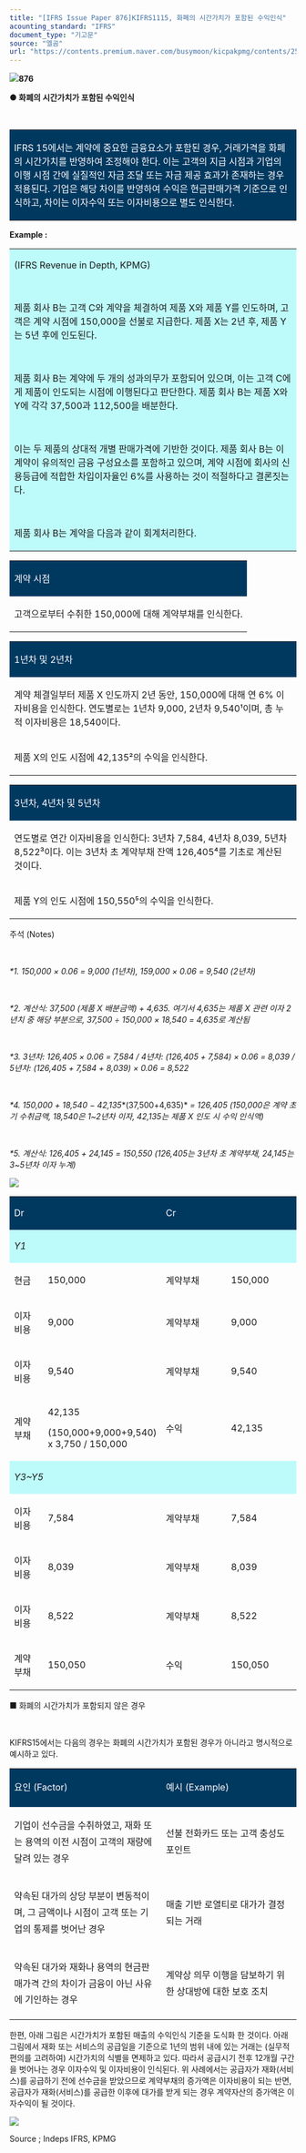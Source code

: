 ```yaml
---
title: "[IFRS Issue Paper 876]KIFRS1115, 화폐의 시간가치가 포함된 수익인식"
acounting_standard: "IFRS"
document_type: "기고문"
source: "엘곰"
url: "https://contents.premium.naver.com/busymoon/kicpakpmg/contents/250624134345853hc"
---
```

![](https://n2.news.naver.com/l.gif?type=content)**876**

**● 화폐의 시간가치가 포함된 수익인식**

**​**

<table style=""><tbody><tr><td colspan="3" rowspan="1" style="width: 100.0%; height: 129.0px;  background-color: #003960;"><div><p style=""><span style="color:#ffffff;">IFRS 15에서는 계약에 중요한 금융요소가 포함된 경우, 거래가격을 화폐의 시간가치를 반영하여 조정해야 한다. 이는 고객의 지급 시점과 기업의 이행 시점 간에 실질적인 자금 조달 또는 자금 제공 효과가 존재하는 경우 적용된다. 기업은 해당 차이를 반영하여 수익은 현금판매가격 기준으로 인식하고, 차이는 이자수익 또는 이자비용으로 별도 인식한다.</span></p></div></td></tr></tbody></table>

**Example :**

<table style=""><tbody><tr><td colspan="3" rowspan="1" style="width: 100.0%; height: 129.0px;  background-color: #bdfbfa;"><div><p style=""><span style="">(IFRS Revenue in Depth, KPMG)</span></p></div><div><p style=""><span style="">​</span></p></div><div><p style=""><span style="">제품 회사 B는 고객 C와 계약을 체결하여 제품 X와 제품 Y를 인도하며, 고객은 계약 시점에 150,000을 선불로 지급한다. 제품 X는 2년 후, 제품 Y는 5년 후에 인도된다.</span></p></div><div><p style=""><span style="">​</span></p></div><div><p style=""><span style="">제품 회사 B는 계약에 두 개의 성과의무가 포함되어 있으며, 이는 고객 C에게 제품이 인도되는 시점에 이행된다고 판단한다. 제품 회사 B는 제품 X와 Y에 각각 37,500과 112,500을 배분한다.</span></p></div><div><p style=""><span style="">​</span></p></div><div><p style=""><span style="">이는 두 제품의 상대적 개별 판매가격에 기반한 것이다. 제품 회사 B는 이 계약이 유의적인 금융 구성요소를 포함하고 있으며, 계약 시점에 회사의 신용등급에 적합한 차입이자율인 6%를 사용하는 것이 적절하다고 결론짓는다.</span></p></div><div><p style=""><span style="">​</span></p></div><div><p style=""><span style="">제품 회사 B는 계약을 다음과 같이 회계처리한다.</span></p></div></td></tr></tbody></table>

<table style=""><tbody><tr><td colspan="1" rowspan="1" style="width: 100.0%; height: 40.0px;  background-color: #003960;"><div><p style=""><span style="color:#ffffff;">계약 시점</span></p></div></td></tr><tr><td colspan="1" rowspan="1" style="width: 100.0%; height: 40.0px;  "><div><p style=""><span style="">고객으로부터 수취한 150,000에 대해 계약부채를 인식한다.</span></p></div></td></tr></tbody></table>

<table style=""><tbody><tr><td colspan="1" rowspan="1" style="width: 100.0%; height: 40.0px;  background-color: #003960;"><div><p style=""><span style="color:#ffffff;">1년차 및 2년차</span></p></div></td></tr><tr><td colspan="1" rowspan="1" style="width: 100.0%; height: 40.0px;  "><div><p style=""><span style="">계약 체결일부터 제품 X 인도까지 2년 동안, 150,000에 대해 연 6% 이자비용을 인식한다. 연도별로는 1년차 9,000, 2년차 9,540¹이며, 총 누적 이자비용은 18,540이다.</span></p></div></td></tr><tr><td colspan="1" rowspan="1" style="width: 100.0%; height: 40.0px;  "><div><p style=""><span style="">제품 X의 인도 시점에 42,135²의 수익을 인식한다.</span></p></div></td></tr></tbody></table>

<table style=""><tbody><tr><td colspan="1" rowspan="1" style="width: 100.0%; height: 40.0px;  background-color: #003960;"><div><p style=""><span style="color:#ffffff;">3년차, 4년차 및 5년차</span></p></div></td></tr><tr><td colspan="1" rowspan="1" style="width: 100.0%; height: 40.0px;  "><div><p style=""><span style="">연도별로 연간 이자비용을 인식한다: 3년차 7,584, 4년차 8,039, 5년차 8,522³이다. 이는 3년차 초 계약부채 잔액 126,405⁴를 기초로 계산된 것이다.</span></p></div></td></tr><tr><td colspan="1" rowspan="1" style="width: 100.0%; height: 40.0px;  "><div><p style=""><span style="">제품 Y의 인도 시점에 150,550⁵의 수익을 인식한다.</span></p></div></td></tr></tbody></table>

주석 (Notes)

​

*\*1. 150,000 × 0.06 = 9,000 (1년차), 159,000 × 0.06 = 9,540 (2년차)*

*​*

*\*2. 계산식: 37,500 (제품 X 배분금액) + 4,635. 여기서 4,635는 제품 X 관련 이자 2년치 중 해당 부분으로, 37,500 ÷ 150,000 × 18,540 = 4,635로 계산됨*

*​*

*\*3. 3년차: 126,405 × 0.06 = 7,584 / 4년차: (126,405 + 7,584) × 0.06 = 8,039 / 5년차: (126,405 + 7,584 + 8,039) × 0.06 = 8,522*

*​*

*\*4. 150,000 + 18,540 − 42,135**(37,500+4,635)* *= 126,405 (150,000은 계약 초기 수취금액, 18,540은 1~2년차 이자, 42,135는 제품 X 인도 시 수익 인식액)*

*​*

*\*5. 계산식: 126,405 + 24,145 = 150,550 (126,405는 3년차 초 계약부채, 24,145는 3~5년차 이자 누계)*

![](https://scs-phinf.pstatic.net/MjAyNTA2MjRfMjIx/MDAxNzUwNzM3MzUwNTk1.PhHk9KEwkNBmrg7CLE4BMFxWjEAZ0KyVW-RZk0p28H0g.TwT20EpPiDc-LGdPmWu-AJUTMyxm16m4snphu1xC-B0g.PNG/image.png?type=w800)

<table style=""><tbody><tr><td colspan="2" rowspan="1" style="width: 51.47%; height: 43.0px;  background-color: #003960;"><div><p style=""><span style="color:#ffffff;">Dr</span></p></div></td><td colspan="2" rowspan="1" style="width: 48.53%; height: 43.0px;  background-color: #003960;"><div><p style=""><span style="color:#ffffff;">Cr</span></p></div></td></tr><tr><td colspan="4" rowspan="1" style="width: 100.0%; height: 21.5px;  background-color: #bdfbfa;"><div><p style=""><span style=""><i>Y1</i></span></p></div></td></tr><tr><td colspan="1" rowspan="1" style="width: 12.06%; height: 21.5px;  "><div><p style=""><span style="">현금</span></p></div></td><td colspan="1" rowspan="1" style="width: 39.41%; height: 21.5px;  "><div><p style=""><span style="">150,000</span></p></div></td><td colspan="1" rowspan="1" style="width: 23.68%; height: 21.5px;  "><div><p style=""><span style="">계약부채</span></p></div></td><td colspan="1" rowspan="1" style="width: 24.85%; height: 21.5px;  "><div><p style=""><span style="">150,000</span></p></div></td></tr><tr><td colspan="1" rowspan="1" style="width: 12.06%; height: 21.5px;  "><div><p style=""><span style="">이자비용</span></p></div></td><td colspan="1" rowspan="1" style="width: 39.41%; height: 21.5px;  "><div><p style=""><span style="">9,000</span></p></div></td><td colspan="1" rowspan="1" style="width: 23.68%; height: 21.5px;  "><div><p style=""><span style="">계약부채</span></p></div></td><td colspan="1" rowspan="1" style="width: 24.85%; height: 21.5px;  "><div><p style=""><span style="">9,000</span></p></div></td></tr><tr><td colspan="1" rowspan="1" style="width: 12.06%; height: 10.75px;  "><div><p style=""><span style="">이자비용</span></p></div></td><td colspan="1" rowspan="1" style="width: 39.41%; height: 10.75px;  "><div><p style=""><span style="">9,540</span></p></div></td><td colspan="1" rowspan="1" style="width: 23.68%; height: 10.75px;  "><div><p style=""><span style="">계약부채</span></p></div></td><td colspan="1" rowspan="1" style="width: 24.85%; height: 10.75px;  "><div><p style=""><span style="">9,540</span></p></div></td></tr><tr><td colspan="1" rowspan="1" style="width: 12.06%; height: 2.69px;  "><div><p style=""><span style="">계약부채</span></p></div></td><td colspan="1" rowspan="1" style="width: 39.41%; height: 2.69px;  "><div><p style=""><span style="">42,135</span></p></div><div><p style=""><span style="">(150,000+9,000+9,540) x 3,750 / 150,000</span></p></div></td><td colspan="1" rowspan="1" style="width: 23.68%; height: 2.69px;  "><div><p style=""><span style="">수익</span></p></div></td><td colspan="1" rowspan="1" style="width: 24.85%; height: 2.69px;  "><div><p style=""><span style="">42,135</span></p></div></td></tr><tr><td colspan="4" rowspan="1" style="width: 100.0%; height: 2.69px;  background-color: #bdfbfa;"><div><p style=""><span style=""><i>Y3~Y5</i></span></p></div></td></tr><tr><td colspan="1" rowspan="1" style="width: 12.06%; height: 2.69px;  "><div><p style=""><span style="">이자비용</span></p></div></td><td colspan="1" rowspan="1" style="width: 39.41%; height: 2.69px;  "><div><p style=""><span style="">7,584</span></p></div></td><td colspan="1" rowspan="1" style="width: 23.68%; height: 2.69px;  "><div><p style=""><span style="">계약부채</span></p></div></td><td colspan="1" rowspan="1" style="width: 24.85%; height: 2.69px;  "><div><p style=""><span style="">7,584</span></p></div></td></tr><tr><td colspan="1" rowspan="1" style="width: 12.06%; height: 1.34px;  "><div><p style=""><span style="">이자비용</span></p></div></td><td colspan="1" rowspan="1" style="width: 39.41%; height: 1.34px;  "><div><p style=""><span style="">8,039</span></p></div></td><td colspan="1" rowspan="1" style="width: 23.68%; height: 1.34px;  "><div><p style=""><span style="">계약부채</span></p></div></td><td colspan="1" rowspan="1" style="width: 24.85%; height: 1.34px;  "><div><p style=""><span style="">8,039</span></p></div></td></tr><tr><td colspan="1" rowspan="1" style="width: 12.06%; height: 0.67px;  "><div><p style=""><span style="">이자비용</span></p></div></td><td colspan="1" rowspan="1" style="width: 39.41%; height: 0.67px;  "><div><p style=""><span style="">8,522</span></p></div></td><td colspan="1" rowspan="1" style="width: 23.68%; height: 0.67px;  "><div><p style=""><span style="">계약부채</span></p></div></td><td colspan="1" rowspan="1" style="width: 24.85%; height: 0.67px;  "><div><p style=""><span style="">8,522</span></p></div></td></tr><tr><td colspan="1" rowspan="1" style="width: 12.06%; height: 0.67px;  "><div><p style=""><span style="">계약부채</span></p></div></td><td colspan="1" rowspan="1" style="width: 39.41%; height: 0.67px;  "><div><p style=""><span style="">150,050</span></p></div></td><td colspan="1" rowspan="1" style="width: 23.68%; height: 0.67px;  "><div><p style=""><span style="">수익</span></p></div></td><td colspan="1" rowspan="1" style="width: 24.85%; height: 0.67px;  "><div><p style=""><span style="">150,050</span></p></div></td></tr></tbody></table>

■ 화폐의 시간가치가 포함되지 않은 경우

​

KIFRS15에서는 다음의 경우는 화폐의 시간가치가 포함된 경우가 아니라고 명시적으로 예시하고 있다.

<table style=""><tbody><tr><td colspan="1" rowspan="1" style="width: 52.94%; height: 40.0px;  background-color: #003960;"><div><p style="line-height:1.8;"><span style="color:#ffffff;">요인 (Factor)</span></p></div></td><td colspan="1" rowspan="1" style="width: 47.06%; height: 40.0px;  background-color: #003960;"><div><p style="line-height:1.8;"><span style="color:#ffffff;">예시 (Example)</span></p></div></td></tr><tr><td colspan="1" rowspan="1" style="width: 52.94%; height: 40.0px;  "><div><p style="line-height:1.8;"><span style="">기업이 선수금을 수취하였고, 재화 또는 용역의 이전 시점이 고객의 재량에 달려 있는 경우</span></p></div></td><td colspan="1" rowspan="1" style="width: 47.06%; height: 40.0px;  "><div><p style="line-height:1.8;"><span style="">선불 전화카드 또는 고객 충성도 포인트</span></p></div></td></tr><tr><td colspan="1" rowspan="1" style="width: 52.94%; height: 40.0px;  "><div><p style="line-height:1.8;"><span style="">약속된 대가의 상당 부분이 변동적이며, 그 금액이나 시점이 고객 또는 기업의 통제를 벗어난 경우</span></p></div></td><td colspan="1" rowspan="1" style="width: 47.06%; height: 40.0px;  "><div><p style="line-height:1.8;"><span style="">매출 기반 로열티로 대가가 결정되는 거래</span></p></div></td></tr><tr><td colspan="1" rowspan="1" style="width: 52.94%; height: 40.0px;  "><div><p style="line-height:1.8;"><span style="">약속된 대가와 재화나 용역의 현금판매가격 간의 차이가 금융이 아닌 사유에 기인하는 경우</span></p></div></td><td colspan="1" rowspan="1" style="width: 47.06%; height: 40.0px;  "><div><p style="line-height:1.8;"><span style="">계약상 의무 이행을 담보하기 위한 상대방에 대한 보호 조치</span></p></div></td></tr></tbody></table>

한편, 아래 그림은 시간가치가 포함된 매출의 수익인식 기준을 도식화 한 것이다. 아래 그림에서 재화 또는 서비스의 공급일을 기준으로 1년의 범위 내에 있는 거래는 (실무적 편의를 고려하여) 시간가치의 식별을 면제하고 있다. 따라서 공급시기 전후 12개월 구간을 벗어나는 경우 이자수익 및 이자비용이 인식된다. 위 사례에서는 공급자가 재화(서비스)를 공급하기 전에 선수금을 받았으므로 계약부채의 증가액은 이자비용이 되는 반면, 공급자가 재화(서비스)를 공급한 이후에 대가를 받게 되는 경우 계약자산의 증가액은 이자수익이 될 것이다.

![](https://scs-phinf.pstatic.net/MjAyNTA2MjRfOTkg/MDAxNzUwNzQxOTcwMTI3.Xx0sOw_cc_mZjAwIjf1VuiE5xcZ9pPvRpHhEmSn4jZwg.nYGiOeInkNmmuNvgHQlRYuy0lHYnolViFViRmHDNMSwg.PNG/image.png?type=w800)

Source ; Indeps IFRS, KPMG

​